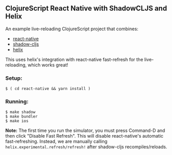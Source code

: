 
## ClojureScript React Native with ShadowCLJS and Helix

An example live-reloading ClojureScript project that combines:

* [react-native](https://facebook.github.io/react-native/)
* [shadow-cljs](http://shadow-cljs.org/)
* [helix](https://github.com/Lokeh/helix)

This uses helix's integration with react-native fast-refresh for the live-reloading,
which works great!

### Setup:

```
$ ( cd react-native && yarn install )
```

### Running:

```
$ make shadow
$ make bundler
$ make ios
```

**Note:** The first time you run the simulator, you must press Command-D and then
click "Disable Fast Refresh". This will disable react-native's automatic
fast-refreshing. Instead, we are manually calling
`helix.experimental.refresh/refresh!` after shadow-cljs recompiles/reloads.
